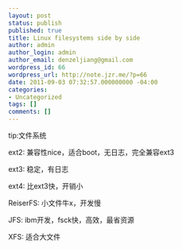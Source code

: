 ```yaml
---
layout: post
status: publish
published: true
title: Linux filesystems side by side
author: admin
author_login: admin
author_email: denzeljiang@gmail.com
wordpress_id: 66
wordpress_url: http://note.jzr.me/?p=66
date: 2011-09-03 07:32:57.000000000 -04:00
categories:
- Uncategorized
tags: []
comments: []
---
```


tip:文件系统

ext2: 兼容性nice，适合boot，无日志，完全兼容ext3

ext3: 稳定，有日志

ext4: 比ext3快，开销小

ReiserFS: 小文件牛x，开发慢

JFS: ibm开发，fsck快，高效，最省资源

XFS: 适合大文件
